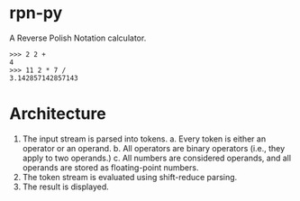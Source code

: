 # rpn-py

A Reverse Polish Notation calculator.

```
>>> 2 2 +
4
>>> 11 2 * 7 /
3.142857142857143
```

# Architecture

1. The input stream is parsed into tokens.
	a. Every token is either an operator or an operand.
	b. All operators are binary operators (i.e., they apply to two operands.)
	c. All numbers are considered operands, and all operands are stored as
	   floating-point numbers.
2. The token stream is evaluated using shift-reduce parsing.
3. The result is displayed.

